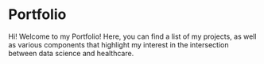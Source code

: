 # Portfolio

Hi! Welcome to my Portfolio! Here, you can find a list of my projects, as well as various components that highlight my interest in the intersection between data science and healthcare. 
